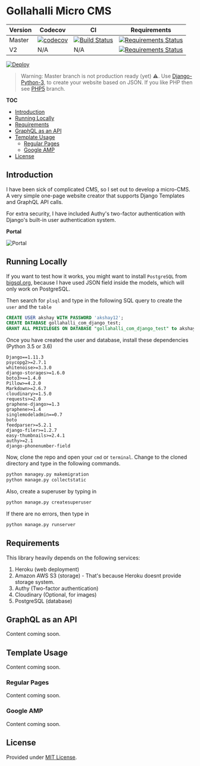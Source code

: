 # Gollahalli Micro CMS

| Version | Codecov | CI | Requirements |
|---------|--------------------------------------------------------------------------------------------------------------------------------------------------|-------------------------------------------------------------------------------------------------------------------------------------------|-----------------------------------------------------------------------------------------------------------------------------------------------------------------------------------------------------------------------|
| Master | [![codecov](https://codecov.io/gh/akshaybabloo/gollahalli-com/branch/master/graph/badge.svg)](https://codecov.io/gh/akshaybabloo/gollahalli-com) | [![Build Status](https://travis-ci.org/akshaybabloo/gollahalli-com.svg?branch=master)](https://travis-ci.org/akshaybabloo/gollahalli-com) | [![Requirements Status](https://requires.io/github/akshaybabloo/gollahalli-com/requirements.svg?branch=master)](https://requires.io/github/akshaybabloo/gollahalli-com/requirements/?branch=master) |
| V2 | N/A | N/A | [![Requirements Status](https://requires.io/github/akshaybabloo/gollahalli-com/requirements.svg?branch=Django-Python-3)](https://requires.io/github/akshaybabloo/gollahalli-com/requirements/?branch=Django-Python-3) |

[![Deploy](https://www.herokucdn.com/deploy/button.svg)](https://heroku.com/deploy?template=https://github.com/akshaybabloo/gollahalli-com)

> Warning: Master branch is not production ready (yet) :warning:. Use [Django-Python-3](https://github.com/akshaybabloo/gollahalli-com/tree/Django-Python-3), to create your website based on JSON. If you like PHP then see [PHP5](https://github.com/akshaybabloo/gollahalli-com/tree/PHP5) branch.

**TOC**

<!-- TOC depthFrom:2 depthTo:6 withLinks:1 updateOnSave:1 orderedList:0 -->

- [Introduction](#introduction)
- [Running Locally](#running-locally)
- [Requirements](#requirements)
- [GraphQL as an API](#graphql-as-an-api)
- [Template Usage](#template-usage)
	- [Regular Pages](#regular-pages)
	- [Google AMP](#google-amp)
- [License](#license)

<!-- /TOC -->

## Introduction

I have been sick of complicated CMS, so I set out to develop a micro-CMS. A very simple one-page website creator that supports Django Templates and GraphQL API calls.

For extra security, I have included Authy's two-factor authentication with Django's built-in user authentication system.

**Portal**

![Portal](https://raw.githubusercontent.com/akshaybabloo/gollahalli-com/master/screenshot/portal.JPG)

## Running Locally

If you want to test how it works, you might want to install `PostgreSQL` from [bigsql.org](http://bigsql.org/), because I have used JSON field inside the models, which will only work on PostgreSQL.

Then search for `plsql` and type in the following SQL query to create the `user` and the `table`

```sql
CREATE USER akshay WITH PASSWORD 'akshay12';
CREATE DATABASE gollahalli_com_django_test;
GRANT ALL PRIVILEGES ON DATABASE "gollahalli_com_django_test" to akshay;
```

Once you have created the user and database, install these dependencies (Python 3.5 or 3.6)

```
Django==1.11.3
psycopg2>=2.7.1
whitenoise>=3.3.0
django-storages>=1.6.0
boto3>==1.4.0
Pillow>=4.2.0
Markdown>=2.6.7
cloudinary>=1.5.0
requests>=2.0
graphene-django>=1.3
graphene>=1.4
singlemodeladmin==0.7
boto
feedparser>=5.2.1
django-filer>=1.2.7
easy-thumbnails>=2.4.1
authy>=2.1
django-phonenumber-field
```

Now, clone the repo and open your `cmd` or `terminal`. Change to the cloned directory and type in the following commands.

```cmd
python managey.py makemigration
python manage.py collectstatic
```

Also, create a superuser by typing in

```cmd
python manage.py createsuperuser
```

If there are no errors, then type in

```cmd
python manage.py runserver
```

## Requirements

This library heavily depends on the following services:

1. Heroku (web deployment)
2. Amazon AWS S3 (storage) - That's because Heroku doesnt provide storage system.
3. Authy (Two-factor authentication)
4. Cloudinary (Optional, for images)
5. PostgreSQL (database)

## GraphQL as an API

Content coming soon.

## Template Usage

Content coming soon.

### Regular Pages

Content coming soon.

### Google AMP

Content coming soon.

## License

Provided under [MIT License](https://github.com/akshaybabloo/gollahalli-com/blob/master/LICENSE.md).

